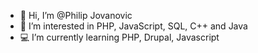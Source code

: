 - 👋 Hi, I’m @Philip Jovanovic
- 👀 I’m interested in PHP, JavaScript, SQL, C++ and Java
- 💻 I’m currently learning PHP, Drupal, Javascript

<!---
PhilipJovanovic00/PhilipJovanovic00 is a ✨ special ✨ repository because its `README.md` (this file) appears on your GitHub profile.
You can click the Preview link to take a look at your changes.
--->
